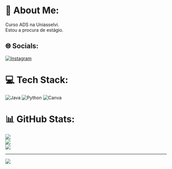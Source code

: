 # 💫 About Me:
Curso ADS na Uniasselvi.<br>Estou a procura de estágio.<br>


## 🌐 Socials:
[![Instagram](https://img.shields.io/badge/Instagram-%23E4405F.svg?logo=Instagram&logoColor=white)](https://instagram.com/@teilonsantoss) 

# 💻 Tech Stack:
![Java](https://img.shields.io/badge/java-%23ED8B00.svg?style=flat&logo=java&logoColor=white) ![Python](https://img.shields.io/badge/python-3670A0?style=flat&logo=python&logoColor=ffdd54) ![Canva](https://img.shields.io/badge/Canva-%2300C4CC.svg?style=flat&logo=Canva&logoColor=white)
# 📊 GitHub Stats:
![](https://github-readme-stats.vercel.app/api?username=TeilonS&theme=vue&hide_border=false&include_all_commits=false&count_private=false)<br/>
![](https://github-readme-streak-stats.herokuapp.com/?user=TeilonS&theme=vue&hide_border=false)<br/>
![](https://github-readme-stats.vercel.app/api/top-langs/?username=TeilonS&theme=vue&hide_border=false&include_all_commits=false&count_private=false&layout=compact)

---
[![](https://visitcount.itsvg.in/api?id=TeilonS&icon=8&color=0)](https://visitcount.itsvg.in)

<!-- Proudly created with GPRM ( https://gprm.itsvg.in ) -->
